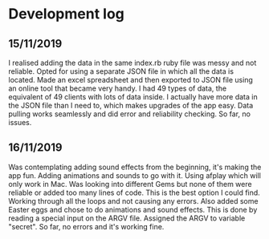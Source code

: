 # Development log
## 15/11/2019

I realised adding the data in the same index.rb ruby file was messy and not reliable. Opted for using a separate JSON file in which all the data is located. Made an excel spreadsheet and then exported to JSON file using an online tool that became very handy. I had 49 types of data, the equivalent of 49 clients with lots of data inside. I actually have more data in the JSON file than I need to, which makes upgrades of the app easy. Data pulling works seamlessly and did error and reliability checking. So far, no issues.

## 16/11/2019

Was contemplating adding sound effects from the beginning, it's making the app fun. Adding animations and sounds to go with it. Using afplay which will only work in Mac. Was looking into different Gems but none of them were reliable or added too many lines of code. This is the best option I could find. Working through all the loops and not causing any errors. Also added some Easter eggs and chose to do animations and sound effects. This is done by reading a special input on the ARGV file. Assigned the ARGV to variable "secret". So far, no errors and it's working fine.